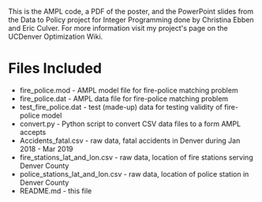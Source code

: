 This is the AMPL code, a PDF of the poster, and the PowerPoint slides from 
the Data to Policy project for Integer Programming done by 
Christina Ebben and Eric Culver. 
For more information visit my project's page on the UCDenver Optimization Wiki.

# Files Included
* fire_police.mod - AMPL model file for fire-police matching problem
* fire_police.dat - AMPL data file for fire-police matching problem
* test_fire_police.dat - test (made-up) data for testing validity of fire-police model
* convert.py - Python script to convert CSV data files to a form AMPL accepts
* Accidents_fatal.csv - raw data, fatal accidents in Denver during Jan 2018 - Mar 2019
* fire_stations_lat_and_lon.csv - raw data, location of fire stations serving Denver County
* police_stations_lat_and_lon.csv - raw data, location of police station in Denver County
* README.md - this file
